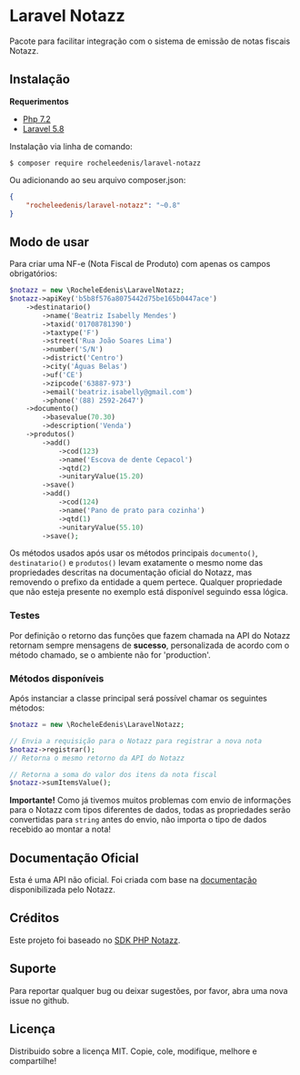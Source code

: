 # Laravel Notazz

Pacote para facilitar integração com o sistema de emissão de notas fiscais Notazz.

## Instalação

**Requerimentos**

- [Php 7.2](http://php.net/releases/7_0_0.php)
- [Laravel 5.8](https://laravel.com/docs/5.8)

Instalação via linha de comando:

`$ composer require rocheleedenis/laravel-notazz`

Ou adicionando ao seu arquivo composer.json:

```json
{
    "rocheleedenis/laravel-notazz": "~0.8"
}
```

## Modo de usar

Para criar uma NF-e (Nota Fiscal de Produto) com apenas os campos obrigatórios:

```php
$notazz = new \RocheleEdenis\LaravelNotazz;
$notazz->apiKey('b5b8f576a8075442d75be165b0447ace')
    ->destinatario()
        ->name('Beatriz Isabelly Mendes')
        ->taxid('01708781390')
        ->taxtype('F')
        ->street('Rua João Soares Lima')
        ->number('S/N')
        ->district('Centro')
        ->city('Águas Belas')
        ->uf('CE')
        ->zipcode('63887-973')
        ->email('beatriz.isabelly@gmail.com')
        ->phone('(88) 2592-2647')
    ->documento()
        ->basevalue(70.30)
        ->description('Venda')
    ->produtos()
        ->add()
            ->cod(123)
            ->name('Escova de dente Cepacol')
            ->qtd(2)
            ->unitaryValue(15.20)
        ->save()
        ->add()
            ->cod(124)
            ->name('Pano de prato para cozinha')
            ->qtd(1)
            ->unitaryValue(55.10)
        ->save();
```

Os métodos usados após usar os métodos principais `documento()`, `destinatario()` e `produtos()` levam exatamente o mesmo nome das propriedades descritas na documentação oficial do Notazz, mas removendo o prefixo da entidade a quem pertece. Qualquer propriedade que não esteja presente no exemplo está disponível seguindo essa lógica.

### Testes

Por definição o retorno das funções que fazem chamada na API do Notazz retornam sempre mensagens de **sucesso**, personalizada de acordo com o método chamado, se o ambiente não for 'production'.

### Métodos disponíveis

Após instanciar a classe principal será possível chamar os seguintes métodos:

```php
$notazz = new \RocheleEdenis\LaravelNotazz;

// Envia a requisição para o Notazz para registrar a nova nota
$notazz->registrar();
// Retorna o mesmo retorno da API do Notazz

// Retorna a soma do valor dos itens da nota fiscal
$notazz->sumItemsValue();
```

**Importante!**
Como já tivemos muitos problemas com envio de informações para o Notazz com tipos diferentes de dados, todas as propriedades serão convertidas para `string` antes do envio, não importa o tipo de dados recebido ao montar a nota!

## Documentação Oficial

Esta é uma API não oficial. Foi criada com base na [documentação](https://app.notazz.com/docs/api) disponibilizada pelo Notazz.

## Créditos

Este projeto foi baseado no [SDK PHP Notazz](https://github.com/leoqbc/sdk-php-notazz).

## Suporte

Para reportar qualquer bug ou deixar sugestões, por favor, abra uma nova issue no github.

## Licença

Distribuido sobre a licença MIT. Copie, cole, modifique, melhore e compartilhe!
